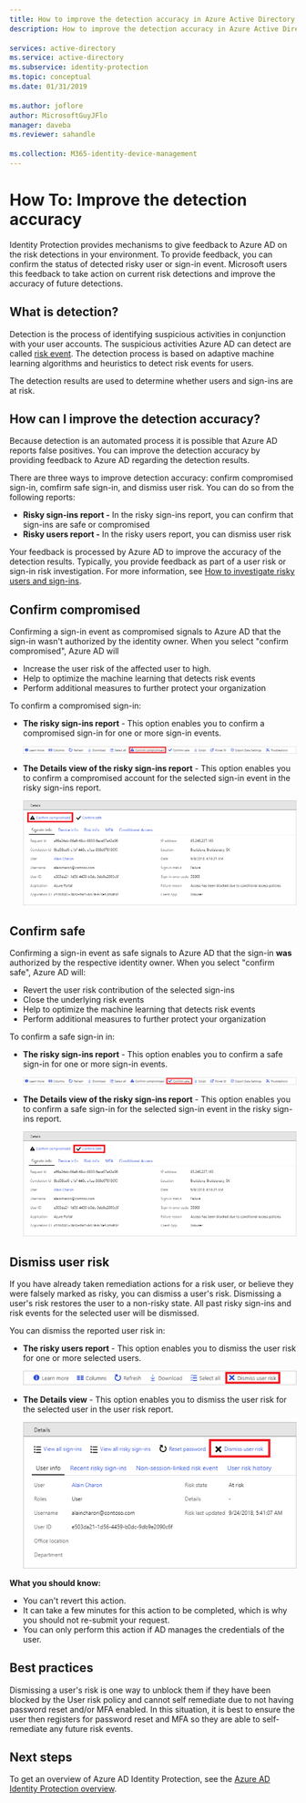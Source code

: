 ```yaml
---
title: How to improve the detection accuracy in Azure Active Directory Identity Protection (refreshed) | Microsoft Docs
description: How to improve the detection accuracy in Azure Active Directory Identity Protection (refreshed).

services: active-directory
ms.service: active-directory
ms.subservice: identity-protection
ms.topic: conceptual
ms.date: 01/31/2019

ms.author: joflore
author: MicrosoftGuyJFlo
manager: daveba
ms.reviewer: sahandle

ms.collection: M365-identity-device-management
---
```

# How To: Improve the detection accuracy 

Identity Protection provides mechanisms to give feedback to Azure AD on the risk detections in your environment. To provide feedback, you can confirm the status of detected risky user or sign-in event. Microsoft users this feedback to take action on current risk detections and improve the accuracy of future detections. 

## What is detection?

Detection is the process of identifying suspicious activities in conjunction with your user accounts. The suspicious activities Azure AD can detect are called [risk event](../reports-monitoring/concept-risk-events.md). 
The detection process is based on adaptive machine learning algorithms and heuristics to detect risk events for users.

The detection results are used to determine whether users and sign-ins are at risk. 

## How can I improve the detection accuracy?

Because detection is an automated process it is possible that Azure AD reports false positives. 
You can improve the detection accuracy by providing feedback to Azure AD regarding the detection results.

There are three ways to improve detection accuracy: confirm compromised sign-in, comfirm safe sign-in, and dismiss user risk. You can do so from the following reports:

- **Risky sign-ins report -** In the risky sign-ins report, you can confirm that sign-ins are safe or compromised
- **Risky users report -** In the risky users report, you can dismiss user risk 

Your feedback is processed by Azure AD to improve the accuracy of the detection results. Typically, you provide feedback as part of a user risk or sign-in risk investigation. For more information, see [How to investigate risky users and sign-ins](howto-investigate-risky-users-signins.md).

## Confirm compromised

Confirming a sign-in event as compromised signals to Azure AD that the sign-in wasn't authorized by the identity owner. When you select "confirm compromised", Azure AD will

- Increase the user risk of the affected user to high.
- Help to optimize the machine learning that detects risk events
- Perform additional measures to further protect your organization

To confirm a compromised sign-in:

- **The risky sign-ins report** - This option enables you to confirm a compromised sign-in for one or more sign-in events.

   ![Dismiss user risk](./media/howto-improve-detection-accuracy/07.png)

- **The Details view of the risky sign-ins report** - This option enables you to confirm a compromised account for the selected sign-in event in the risky sign-ins report. 

   ![Dismiss user risk](./media/howto-improve-detection-accuracy/04.png)
 
## Confirm safe

Confirming a sign-in event as safe signals to Azure AD that the sign-in **was** authorized by the respective identity owner. When you select "confirm safe", Azure AD will:

- Revert the user risk contribution of the selected sign-ins
- Close the underlying risk events
- Help to optimize the machine learning that detects risk events
- Perform additional measures to further protect your organization
 
To confirm a safe sign-in in:

- **The risky sign-ins report** - This option enables you to confirm a safe sign-in for one or more sign-in events.

   ![Dismiss user risk](./media/howto-improve-detection-accuracy/08.png)

- **The Details view of the risky sign-ins report** - This option enables you to confirm a safe sign-in for the selected sign-in event in the risky sign-ins report. 

   ![Dismiss user risk](./media/howto-improve-detection-accuracy/05.png)

## Dismiss user risk

If you have already taken remediation actions for a risk user, or believe they were falsely marked as risky, you can dismiss a user's risk. Dismissing a user's risk restores the user to a non-risky state. All past risky sign-ins and risk events for the selected user will be dismissed.

You can dismiss the reported user risk in:

- **The risky users report** - This option enables you to dismiss the user risk for one or more selected users.

   ![Dismiss user risk](./media/howto-improve-detection-accuracy/02.png)

- **The Details view** - This option enables you to dismiss the user risk for the selected user in the user risk report. 

   ![Dismiss user risk](./media/howto-improve-detection-accuracy/01.png)

**What you should know:**

- You can't revert this action.
- It can take a few minutes for this action to be completed, which is why you should not re-submit your request.
- You can only perform this action if AD manages the credentials of the user. 

## Best practices

Dismissing a user's risk is one way to unblock them if they have been blocked by the User risk policy and cannot self remediate due to not having password reset and/or MFA enabled. In this situation, it is best to ensure the user then registers for password reset and MFA so they are able to self-remediate any future risk events.

## Next steps

To get an overview of Azure AD Identity Protection, see the [Azure AD Identity Protection overview](overview-v2.md).

